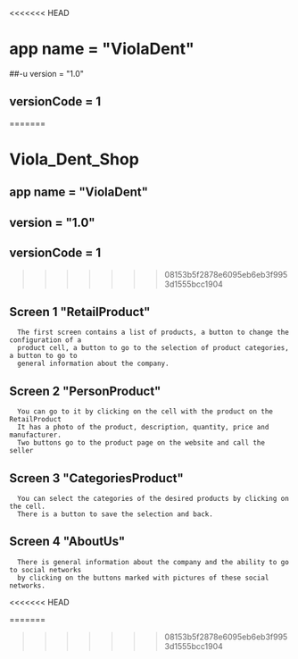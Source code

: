 <<<<<<< HEAD
 # app name = "ViolaDent"
 ##-u version = "1.0"
 ## versionCode = 1
=======
# Viola_Dent_Shop
## app name = "ViolaDent"
## version = "1.0"
## versionCode = 1
>>>>>>> 08153b5f2878e6095eb6eb3f9953d1555bcc1904

## Screen 1 "RetailProduct"
      The first screen contains a list of products, a button to change the configuration of a
      product cell, a button to go to the selection of product categories, a button to go to 
      general information about the company.

## Screen 2 "PersonProduct"
      You can go to it by clicking on the cell with the product on the RetailProduct
      It has a photo of the product, description, quantity, price and manufacturer.
      Two buttons go to the product page on the website and call the seller

## Screen 3 "CategoriesProduct"
      You can select the categories of the desired products by clicking on the cell.
      There is a button to save the selection and back.

## Screen 4 "AboutUs"
      There is general information about the company and the ability to go to social networks
      by clicking on the buttons marked with pictures of these social networks.
<<<<<<< HEAD






=======
>>>>>>> 08153b5f2878e6095eb6eb3f9953d1555bcc1904
